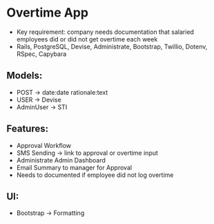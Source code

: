 # Overtime App

- Key requirement: company needs documentation that salaried employees did or did not get overtime each week
- Rails, PostgreSQL, Devise, Administrate, Bootstrap, Twillio, Dotenv, RSpec, Capybara

## Models:
- POST -> date:date rationale:text
- USER -> Devise
- AdminUser -> STI

## Features:
- Approval Workflow
- SMS Sending -> link to approval or overtime input
- Administrate Admin Dashboard
- Email Summary to manager for Approval
- Needs to documented if employee did not log overtime

## UI:
- Bootstrap -> Formatting

